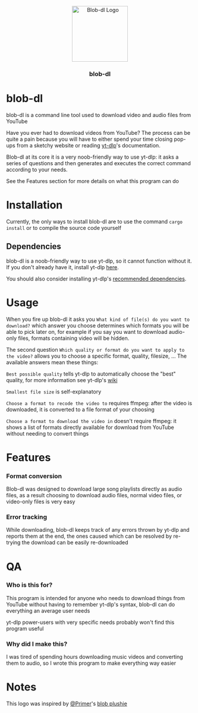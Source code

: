 <p align="center">
    <img alt="Blob-dl Logo" src="../assets/blob-dl-logo-v1.png" height="150">
    <h3 align="center">blob-dl</h3>
  </a>
</p>

# blob-dl
blob-dl is a command line tool used to download video and audio files from YouTube

Have you ever had to download videos from YouTube? 
The process can be quite a pain because you will have to either spend your time closing pop-ups from a sketchy website or reading [yt-dlp](https://github.com/yt-dlp/yt-dlp)'s documentation.


Blob-dl at its core it is a very noob-friendly way to use yt-dlp: it asks a series of questions and then generates and executes the correct command according to your needs.

See the Features section for more details on what this program can do
# Installation
Currently, the only ways to install blob-dl are to use the command `cargo install` or to compile the source code yourself 
## Dependencies
blob-dl is a noob-friendly way to use yt-dlp, so it cannot function without it.
If you don't already have it, install yt-dlp [here](https://github.com/yt-dlp/yt-dlp#installation).

You should also consider installing yt-dlp's [recommended dependencies](https://github.com/yt-dlp/yt-dlp#dependencies).

# Usage
When you fire up blob-dl it asks you `What kind of file(s) do you want to download?` which answer you choose determines which formats you will be able to pick later on, for example if you say you want to download audio-only files, formats containing video will be hidden.

The second question `Which quality or format do you want to apply to the video?` allows you to choose a specific format, quality, filesize, ...    The available answers mean these things:

`Best possible quality` tells yt-dlp to automatically choose the "best" quality, for more information see yt-dlp's [wiki](https://github.com/yt-dlp/yt-dlp#format-selection)

`Smallest file size` is self-explanatory

`Choose a format to recode the video to` requires ffmpeg: after the video is downloaded, it is converted to a file format of your choosing

`Choose a format to download the video in` doesn't require ffmpeg: it shows a list of formats directly available for download from YouTube without needing to convert things


# Features

### Format conversion
Blob-dl was designed to download large song playlists directly as audio files, as a result choosing to download audio files, normal video files, or video-only files is very easy

### Error tracking

While downloading, blob-dl keeps track of any errors thrown by yt-dlp and reports them at the end, the ones caused which can be resolved by re-trying the download can be easily re-downloaded


# QA
### Who is this for?
This program is intended for anyone who needs to download things from YouTube without having to remember yt-dlp's syntax, blob-dl can do everything an average user needs

yt-dlp power-users with very specific needs probably won't find this program useful

### Why did I make this?
I was tired of spending hours downloading music videos and converting them to audio, so I wrote this program to make everything way easier



# Notes
This logo was inspired by [@Primer](https://www.youtube.com/c/PrimerLearning)'s [blob plushie](https://store.dftba.com/collections/primer/products/primer-blob-plushie)
